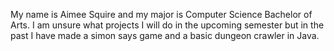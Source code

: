 My name is Aimee Squire and my major is Computer Science Bachelor of Arts. I am unsure what projects I will do in the upcoming semester but in the past I have made a simon says game and a basic dungeon crawler in Java.
